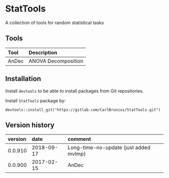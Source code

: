 # StatTools
A collection of tools for random statistical tasks

## Tools
Tool | Description
:--- | :----------
AnDec | ANOVA Decomposition

## Installation
Install `devtools` to be able to install packages from Git repositories.

Install `StatTools` package by:

`devtools::install_git("https://gitlab.com/CarlBrunius/StatTools.git")`

## Version history
version | date | comment
:------ | :--- | :------
0.0.910 | 2018-09-17 | Long-time-no-update (just added mvImp)
0.0.900 | 2017-02-15 | AnDec
